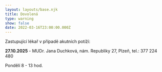 ```yaml
---
layout: layouts/base.njk
title: Dovolená
type: warning
show: false
date: 2022-03-16T23:00:00.000Z
---
```

Zastupující lékař v případě akutních potíží: 

**27.10.2025** - MUDr. Jana Duchková, nám. Republiky 27, Plzeň, tel.: 377 224 480

Pondělí 8 - 13 hod.